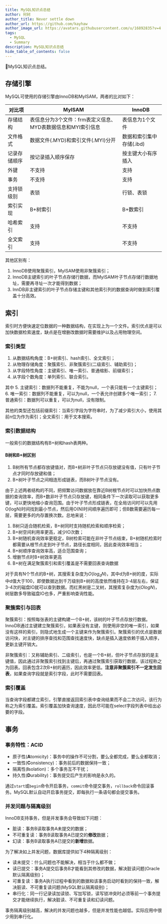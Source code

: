 ```yaml
---
title: MySQL知识点总结
author: 何轲
author_title: Never settle down
author_url: https://github.com/kayhaw
author_image_url: https://avatars.githubusercontent.com/u/16892835?v=4
tags: 
  - MySQL
  - Summary
description: MySQL知识点总结
hide_table_of_contents: false
---
```


:pencil:MySQL知识点总结。
<!--truncate-->

## 存储引擎

MySQL可使用的存储引擎由InnoDB和MyISAM，两者的比对如下：

| 对比项 | MyISAM | InnoDB |
| ------ | ------ | ------ |
|存储结构|表信息分为3个文件：frm表定义信息、MYD表数据信息和MYI索引信息|表信息为1个文件|
|文件格式|数据文件(.MYD)和索引文件(.MYI)分开|数据和索引集中存储(.ibd)|
|记录存储顺序|按记录插入顺序保存|按主键大小有序插入|
|外键|不支持|支持|
|事务|不支持|支持|
|支持锁级别|表锁|行锁、表锁|
|索引实现|B+树索引|B+数索引|
|哈希索引|支持|不支持|
|全文索引|支持|不支持|

其他区别有：

1. InnoDB使用聚簇索引，MyISAM使用非聚簇索引；
2. InnoDB主键索引的叶子节点存储行数据，而MyISAM叶子节点存储行数据地址，需要再寻址一次才能得到数据；
3. InnDB非主键索引的叶子节点存储主键和其他索引列的数据查询时做到索引覆盖十分高效。

## 索引

索引时方便快速定位数据的一种数据结构，在实现上为一个文件。索引优点是可以加快数据检索速度，缺点是在增删改数据时需要维护以及占用物理空间。

### 索引类型

1. 从数据结构角度：B+树索引、hash索引、全文索引；
2. 从物理存储角度：聚簇索引、非聚簇索引(二级索引、辅助索引)；
3. 从字段特性角度：主键索引、唯一索引、普通缩影、前缀索引；
4. 从字段个数角度：单列索引、联合索引。

其中
5. 主键索引：数据列不能重复，不能为null，一个表只能有一个主键索引；
6. 唯一索引：数据列不能重复，可以为null，一个表允许创建多个唯一索引；
7. 普通索引：数据列可以重复，可以为null，没有限制。

其他的类型还包括前缀索引：当索引字段为字符串时，为了减少索引大小，使用其前n位为作为索引；全文索引：用于文本搜索。

### 索引数据结构

一般索引的数据结构有B+树和hash表两种。

#### B树和B+树区别

1. B树所有节点都存放键值对，而B+树非叶子节点只存放键没有值，只有叶子节点才同时存放键和值；
2. B+树叶子节点之间相连形成链表，而B树叶子节点没有。

由于上述两者结构的不同，把频繁访问数据放在靠近B树根节点时可以加快热点数据的查询效率，而B+数非叶子节点只存放键，相同条件下一次读取可以获取更多键，可以更快地缩小查询范围。由于叶子节点形成链表，在全局访问时可以先用O(logN)时间找到最小节点，然后用O(N)时间顺序遍历即可；但B数需要遍历每一层，需要更多的内存置换次数。总地来说：

1. B树只适合随机检索，B+树同时支持随机检索和顺序检索；
2. B+树空间利用率更高，减少IO次数；
3. B+树随机查询效率更稳定，B树检索可能在非叶子节点结束，B+树随机检索时都需要从根节点走到叶子节点，路径长度相同，因此查询效率相当；
4. B+树顺序查询效率高，适合范围查询；
5. 增删节点时B+树效率更高
6. B+树在满足聚簇索引和索引覆盖是不需要回表查询数据

对于具有N个节点的B+树，其搜索复杂度为$O(log_dN)$，其中d为B+树的度，实际中d值大于100，即使数据达到千万级别B+树的高度依然维持在3-4层左右，保证3-4次的磁盘IO就可以查到数据。而红黑树是二叉树，其搜索复杂度为$(OlogN)$，树层数多导致磁盘IO也多，严重影响查询性能。

### 聚簇索引与回表

聚簇索引：按照每张表的主键构建一个B+树，该树的叶子节点存放行数据。InnoDB通过主键建立聚簇索引，如果表没有主键，则使用非空的唯一索引，如果没有这样的索引，则隐式地生成一个主键来作为聚簇索引。聚簇索引的优点是数据访问快，对主键的排序查找和范围查找速度快，缺点是插入速度依赖于插入顺序，更新主键开销大。

非聚簇索引：又称辅助索引、二级索引，也是一个B+树，但叶子节点存放的是主键值，因此通过非聚簇索引找到主键后，再通过聚簇索引获取行数据，该过程称之为回表。回表包含2次B+树的遍历，因此效率更低。**注意非聚簇索引不一定发生回表**，如果查询字段就是索引字段，此时不需要回表。

### 索引覆盖

当查询字段都建立索引，引擎直接返回索引表中查询结果而不会二次访问，该行为称之为索引覆盖。索引覆盖加快查询速度，因此尽可能在select字段列表中给出必要的字段。

## 事务

### 事务特性：ACID

- 原子性(**A**tomicity)：事务中的操作不可分割，要么全都完成，要么全都取消；
- 一致性(**C**onsistency)：事务前后的数据保持一致；
- 隔离性(**I**solation)：多个事务互不干扰；
- 持久性(**D**urability)：事务提交后产生的影响是永久的。

通过`start`或`begin`命令开启事务，`commit`命令提交事务，`rollback`命令回滚事务。MySQL默认自动开启事务提交，即每执行一条语句都会提交事务。

### 并发问题与隔离级别

InnoDB支持事务，但是并发事务会导致如下问题：

- 脏读：事务B读取事务A未提交的数据；
- 不可重复读：事务B读取事务A已提交的**修改**数据；
- 幻读：事务B读取事务A已提交的**新增**数据。
  
为了解决如上并发问题，数据库提供如下4种隔离级别：

- 读未提交：什么问题也不能解决，相当于什么都不做；
- 读已提交：事务A提交后事务B才能看到其修改的数据，解决脏读问题(Oracle默认隔离级别)；
- 可重复读：事务A执行过程中看到的数据和该事务启动时看到的保持一致，解决脏读、不可重复读问题(MySQL默认隔离级别)；
- 串行化：同一行记录读加读锁、写加写锁，读写锁冲突时必须等前一个事务提交才能继续执行，解决脏读、不可重复读和幻读问题。

事务隔离级别越高，解决的并发问题也越多，但是并发性能也越低。实际应用中很少用到串行化。

